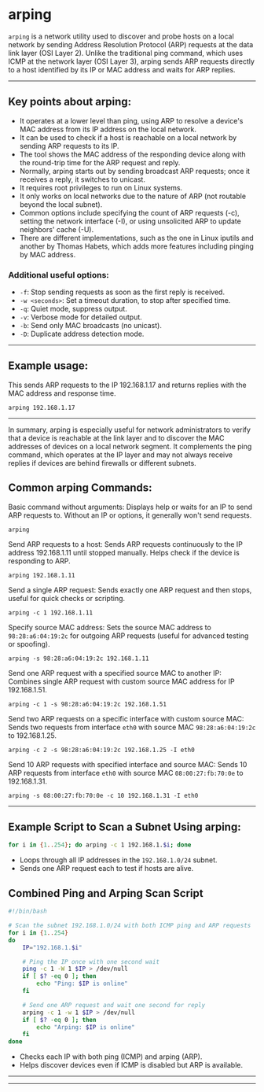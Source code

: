# arping

`arping` is a network utility used to discover and probe hosts on a local network by sending Address Resolution Protocol (ARP) requests at the data link layer (OSI Layer 2). Unlike the traditional ping command, which uses ICMP at the network layer (OSI Layer 3), arping sends ARP requests directly to a host identified by its IP or MAC address and waits for ARP replies.

---
## Key points about arping:

*   It operates at a lower level than ping, using ARP to resolve a device's MAC address from its IP address on the local network.
*   It can be used to check if a host is reachable on a local network by sending ARP requests to its IP.
*   The tool shows the MAC address of the responding device along with the round-trip time for the ARP request and reply.
*   Normally, arping starts out by sending broadcast ARP requests; once it receives a reply, it switches to unicast.
*   It requires root privileges to run on Linux systems.
*   It only works on local networks due to the nature of ARP (not routable beyond the local subnet).
*   Common options include specifying the count of ARP requests (-c), setting the network interface (-I), or using unsolicited ARP to update neighbors' cache (-U).
*   There are different implementations, such as the one in Linux iputils and another by Thomas Habets, which adds more features including pinging by MAC address.

### Additional useful options:
*   `-f`: Stop sending requests as soon as the first reply is received.
*   `-w <seconds>`: Set a timeout duration, to stop after specified time.
*   `-q`: Quiet mode, suppress output.
*   `-v`: Verbose mode for detailed output.
*   `-b`: Send only MAC broadcasts (no unicast).
*   `-D`: Duplicate address detection mode.

---
## Example usage:

This sends ARP requests to the IP 192.168.1.17 and returns replies with the MAC address and response time.
```
arping 192.168.1.17
```

---

In summary, arping is especially useful for network administrators to verify that a device is reachable at the link layer and to discover the MAC addresses of devices on a local network segment. It complements the ping command, which operates at the IP layer and may not always receive replies if devices are behind firewalls or different subnets.

## Common arping Commands:

Basic command without arguments: Displays help or waits for an IP to send ARP requests to. Without an IP or options, it generally won't send requests.
```
arping
```

Send ARP requests to a host: Sends ARP requests continuously to the IP address 192.168.1.11 until stopped manually. Helps check if the device is responding to ARP.
```
arping 192.168.1.11
```

Send a single ARP request: Sends exactly one ARP request and then stops, useful for quick checks or scripting.
```
arping -c 1 192.168.1.11
```

Specify source MAC address: Sets the source MAC address to `98:28:a6:04:19:2c` for outgoing ARP requests (useful for advanced testing or spoofing).
```
arping -s 98:28:a6:04:19:2c 192.168.1.11
```

Send one ARP request with a specified source MAC to another IP: Combines single ARP request with custom source MAC address for IP 192.168.1.51.
```
arping -c 1 -s 98:28:a6:04:19:2c 192.168.1.51
```

Send two ARP requests on a specific interface with custom source MAC: Sends two requests from interface `eth0` with source MAC `98:28:a6:04:19:2c` to 192.168.1.25.
```
arping -c 2 -s 98:28:a6:04:19:2c 192.168.1.25 -I eth0
```

Send 10 ARP requests with specified interface and source MAC: Sends 10 ARP requests from interface `eth0` with source MAC `08:00:27:fb:70:0e` to 192.168.1.31.
```
arping -s 08:00:27:fb:70:0e -c 10 192.168.1.31 -I eth0
```

---

## Example Script to Scan a Subnet Using arping:

```bash
for i in {1..254}; do arping -c 1 192.168.1.$i; done
```
*   Loops through all IP addresses in the `192.168.1.0/24` subnet.
*   Sends one ARP request each to test if hosts are alive.
## Combined Ping and Arping Scan Script

```bash
#!/bin/bash

# Scan the subnet 192.168.1.0/24 with both ICMP ping and ARP requests
for i in {1..254}
do
    IP="192.168.1.$i"

    # Ping the IP once with one second wait
    ping -c 1 -W 1 $IP > /dev/null
    if [ $? -eq 0 ]; then
        echo "Ping: $IP is online"
    fi

    # Send one ARP request and wait one second for reply
    arping -c 1 -w 1 $IP > /dev/null
    if [ $? -eq 0 ]; then
        echo "Arping: $IP is online"
    fi
done
```
*   Checks each IP with both ping (ICMP) and arping (ARP).
*   Helps discover devices even if ICMP is disabled but ARP is available.

---
---
